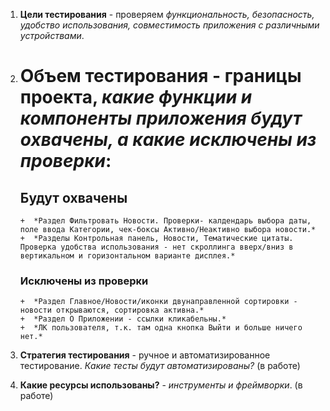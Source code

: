 1. **Цели тестирования** - проверяем  *функциональность, безопасность, удобство использования, совместимость приложения с различными устройствами*.

2. # Объем тестирования - **границы проекта**, *какие функции и компоненты приложения будут охвачены, а какие исключены из проверки*:

   ## Будут охвачены ## 
       +  *Раздел Фильтровать Новости. Проверки- калдендарь выбора даты, поле ввода Категории, чек-боксы Активно/Неактивно выбора новости.* 
       +  *Разделы Контрольная панель, Новости, Тематические цитаты. Проверка удобства использования - нет скроллинга вверх/вниз в вертикальном и горизонтальном варианте дисплея.*
   ### Исключены из проверки
       +  *Раздел Главное/Новости/иконки двунаправленной сортировки - новости открываются, сортировка активна.*
       +  *Раздел О Приложении - ссылки кликабельны.*
       +  *ЛК пользователя, т.к. там одна кнопка Выйти и больше ничего нет.*

3. **Стратегия тестирования** - ручное и автоматизированное тестирование.  *Какие тесты будут автоматизированы?* (в работе)

4. **Какие ресурсы использованы?** -  *инструменты и фреймворки*. (в работе)

